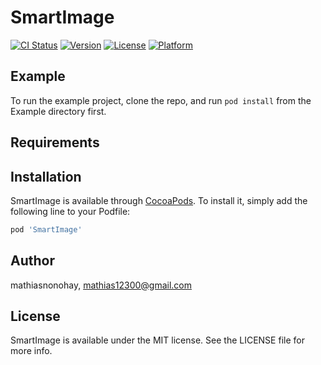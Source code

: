 # SmartImage

[![CI Status](https://img.shields.io/travis/mathiasnonohay/SmartImage.svg?style=flat)](https://travis-ci.org/mathiasnonohay/SmartImage)
[![Version](https://img.shields.io/cocoapods/v/SmartImage.svg?style=flat)](https://cocoapods.org/pods/SmartImage)
[![License](https://img.shields.io/cocoapods/l/SmartImage.svg?style=flat)](https://cocoapods.org/pods/SmartImage)
[![Platform](https://img.shields.io/cocoapods/p/SmartImage.svg?style=flat)](https://cocoapods.org/pods/SmartImage)

## Example

To run the example project, clone the repo, and run `pod install` from the Example directory first.

## Requirements

## Installation

SmartImage is available through [CocoaPods](https://cocoapods.org). To install
it, simply add the following line to your Podfile:

```ruby
pod 'SmartImage'
```

## Author

mathiasnonohay, mathias12300@gmail.com

## License

SmartImage is available under the MIT license. See the LICENSE file for more info.
